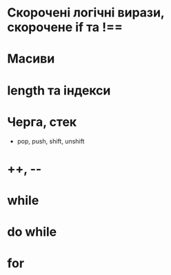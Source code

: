 # Скорочені логічні вирази, скорочене if та !==
# Масиви
# length та індекси
# Черга, стек
- pop, push, shift, unshift
# ++, --
# while
# do while
# for